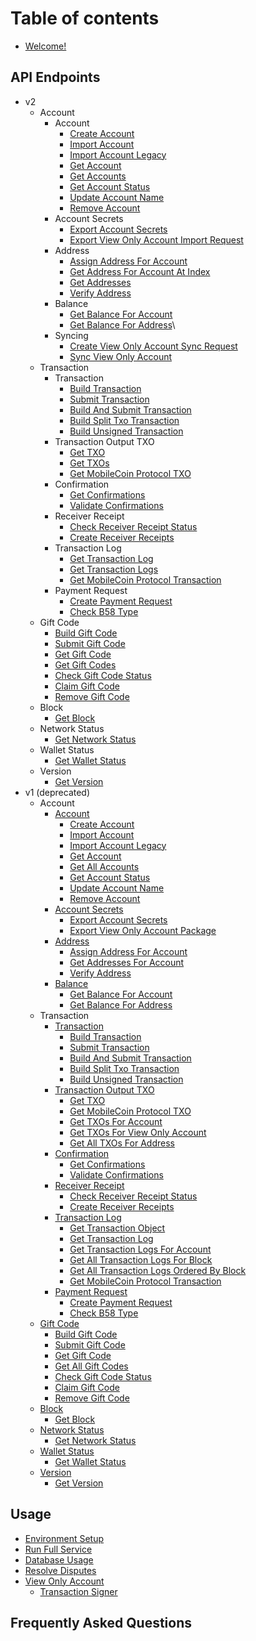 # Table of contents

* [Welcome!](README.md)

## API Endpoints
* v2
  * Account
    * Account
      * [Create Account](v2/api-endpoints/create_account.md)
      * [Import Account](v2/api-endpoints/import_account.md)
      * [Import Account Legacy](v2/api-endpoints/import\_account\_from\_legacy\_root\_entropy.md)
      * [Get Account](v2/api-endpoints/get\_account.md)
      * [Get Accounts](v2/api-endpoints/get_accounts.md)
      * [Get Account Status](v2/api-endpoints/get\_account\_status.md)
      * [Update Account Name](v2/api-endpoints/update\_account\_name.md)
      * [Remove Account](v2/api-endpoints/remove\_account.md)
    * Account Secrets
      * [Export Account Secrets](v2/api-endpoints/export\_account\_secrets.md)
      * [Export View Only Account Import Request](v2/api-endpoints/export\_view\_only\_account\_import_request.md)
    * Address
      * [Assign Address For Account](v2/api-endpoints/assign\_address\_for\_account.md)
      * [Get Address For Account At Index](v2/api-endpoints/get_address_for_account_at_index.md)
      * [Get Addresses](v2/api-endpoints/get_addresses.md)
      * [Verify Address](v2/api-endpoints/verify\_address.md)
    * Balance
      * [Get Balance For Account](v2/api-endpoints/get\_balance\_for\_account.md)
      * [Get Balance For Address](v2/api-endpoints/get\_balance\_for\_address.md)\
    * Syncing
      * [Create View Only Account Sync Request](v2/api-endpoints/create_view_only_account_sync_request.md)
      * [Sync View Only Account](v2/api-endpoints/sync_view_only_account.md)
  * Transaction
    * Transaction
      * [Build Transaction](v2/api-endpoints/build\_transaction.md)
      * [Submit Transaction](v2/api-endpoints/submit\_transaction.md)
      * [Build And Submit Transaction](v2/api-endpoints/build\_and\_submit\_transaction.md)
      * [Build Split Txo Transaction](v2/api-endpoints/build\_split\_txo\_transaction.md)
      * [Build Unsigned Transaction](v2/api-endpoints/build\_unsigned\_transaction.md)
    * Transaction Output TXO
      * [Get TXO](v2/api-endpoints/get\_txo.md)
      * [Get TXOs](v2/api-endpoints/get_txos.md)
      * [Get MobileCoin Protocol TXO](v2/api-endpoints/get\_mc\_protocol\_txo.md)
    * Confirmation
      * [Get Confirmations](v2/api-endpoints/get\_confirmations.md)
      * [Validate Confirmations](v2/api-endpoints/validate\_confirmation.md)
    * Receiver Receipt
      * [Check Receiver Receipt Status](v2/api-endpoints/check\_receiver\_receipt\_status.md)
      * [Create Receiver Receipts](v2/api-endpoints/create\_receiver\_receipts.md)
    * Transaction Log
      * [Get Transaction Log](v2/api-endpoints/get\_transaction\_log.md)
      * [Get Transaction Logs](v2/api-endpoints/get_transaction_logs.md)
      * [Get MobileCoin Protocol Transaction](v2/api-endpoints/get\_mc\_protocol\_transaction.md)
    * Payment Request
      * [Create Payment Request](v2/api-endpoints/create\_payment\_request.md)
      * [Check B58 Type](v2/api-endpoints/check\_b58\_type.md)
  * Gift Code
    * [Build Gift Code](v2/api-endpoints/build\_gift\_code.md)
    * [Submit Gift Code](v2/api-endpoints/submit\_gift\_code.md)
    * [Get Gift Code](v2/api-endpoints/get\_gift\_code.md)
    * [Get Gift Codes](v2/api-endpoints/get_gift_codes.md)
    * [Check Gift Code Status](v2/api-endpoints/check\_gift\_code\_status.md)
    * [Claim Gift Code](v2/api-endpoints/claim\_gift\_code.md)
    * [Remove Gift Code](v2/api-endpoints/remove\_gift\_code.md)
  * Block
    * [Get Block](v2/api-endpoints/get\_block.md)
  * Network Status
    * [Get Network Status](v2/api-endpoints/get\_network\_status.md)
  * Wallet Status
    * [Get Wallet Status](v2/api-endpoints/get\_wallet\_status.md)
  * Version
    * [Get Version](v2/api-endpoints/version.md)
* v1 (deprecated)
  * Account
    * [Account](v1/api-endpoints/README.md)
      * [Create Account](v1/api-endpoints/create\_account.md)
      * [Import Account](v1/api-endpoints/import\_account.md)
      * [Import Account Legacy](v1/api-endpoints/import\_account\_from\_legacy\_root\_entropy-deprecated.md)
      * [Get Account](v1/api-endpoints/get\_account.md)
      * [Get All Accounts](v1/api-endpoints/get\_all\_accounts.md)
      * [Get Account Status](v1/api-endpoints/get\_account\_status.md)
      * [Update Account Name](v1/api-endpoints/update\_account\_name.md)
      * [Remove Account](v1/api-endpoints/remove\_account.md)
    * [Account Secrets](v1/api-endpoints-secrets/README.md)
      * [Export Account Secrets](v1/api-endpoints-secrets/export\_account\_secrets.md)
      * [Export View Only Account Package](v1/api-endpoints-secrets/export\_view\_only\_account\_package.md)
    * [Address](v1/api-endpoints/README.md)
      * [Assign Address For Account](v1/api-endpoints/assign\_address\_for\_account.md)
      * [Get Addresses For Account](v1/api-endpoints/get\_addresses\_for\_account.md)
      * [Verify Address](v1/api-endpoints/verify\_address.md)
    * [Balance](v1/api-endpoints/README.md)
      * [Get Balance For Account](v1/api-endpoints/get\_balance\_for\_account.md)
      * [Get Balance For Address](v1/api-endpoints/get\_balance\_for\_address.md)
  * Transaction
    * [Transaction](v1/api-endpoints/README.md)
      * [Build Transaction](v1/api-endpoints/build\_transaction.md)
      * [Submit Transaction](v1/api-endpoints/submit\_transaction.md)
      * [Build And Submit Transaction](v1/api-endpoints/build\_and\_submit\_transaction.md)
      * [Build Split Txo Transaction](v1/api-endpoints/build\_split\_txo\_transaction.md)
      * [Build Unsigned Transaction](v1/api-endpoints/build\_unsigned\_transaction.md)
    * [Transaction Output TXO](transactions/txo/README.md)
      * [Get TXO](v1/api-endpoints/get\_txo.md)
      * [Get MobileCoin Protocol TXO](v1/api-endpoints/get\_mc\_protocol\_txo.md)
      * [Get TXOs For Account](v1/api-endpoints/get\_txos\_for\_account.md)
      * [Get TXOs For View Only Account](v1/api-endpoints/get\_txos\_for\_view\_only\_account.md)
      * [Get All TXOs For Address](v1/api-endpoints/get\_txo\_object.md)
    * [Confirmation](v1/api-endpoints/README.md)
      * [Get Confirmations](v1/api-endpoints/get\_confirmations.md)
      * [Validate Confirmations](v1/api-endpoints/validate\_confirmation.md)
    * [Receiver Receipt](v1/api-endpoints/README.md)
      * [Check Receiver Receipt Status](v1/api-endpoints/check\_receiver\_receipt\_status.md)
      * [Create Receiver Receipts](v1/api-endpoints/create\_receiver\_receipts.md)
    * [Transaction Log](v1/api-endpoints/README.md)
      * [Get Transaction Object](v1/api-endpoints/get\_transaction\_object.md)
      * [Get Transaction Log](v1/api-endpoints/get\_transaction\_log.md)
      * [Get Transaction Logs For Account](v1/api-endpoints/get\_transaction\_logs\_for\_account.md)
      * [Get All Transaction Logs For Block](v1/api-endpoints/get\_all\_transaction\_logs\_for\_block.md)
      * [Get All Transaction Logs Ordered By Block](v1/api-endpoints/get\_all\_transaction\_logs\_ordered\_by\_block.md)
      * [Get MobileCoin Protocol Transaction](v1/api-endpoints/get\_mc\_protocol\_transaction.md)
    * [Payment Request](v1/api-endpoints/README.md)
      * [Create Payment Request](v1/api-endpoints/create\_payment\_request.md)
      * [Check B58 Type](v1/api-endpoints/check\_b58\_type.md)
  * [Gift Code](v1/api-endpoints/README.md)
    * [Build Gift Code](v1/api-endpoints/build\_gift\_code.md)
    * [Submit Gift Code](v1/api-endpoints/submit\_gift\_code.md)
    * [Get Gift Code](v1/api-endpoints/get\_gift\_code.md)
    * [Get All Gift Codes](v1/api-endpoints/get\_all\_gift\_codes.md)
    * [Check Gift Code Status](v1/api-endpoints/check\_gift\_code\_status.md)
    * [Claim Gift Code](v1/api-endpoints/claim\_gift\_code.md)
    * [Remove Gift Code](v1/api-endpoints/remove\_gift\_code.md)
  * [Block](v1/api-endpoints/README.md)
    * [Get Block](v1/api-endpoints/get\_block.md)
  * [Network Status](v1/api-endpoints/README.md)
    * [Get Network Status](v1/api-endpoints/get\_network\_status.md)
  * [Wallet Status](v1/api-endpoints/README.md)
    * [Get Wallet Status](v1/api-endpoints/get\_wallet\_status.md)
  * [Version](v1/api-endpoints/README.md)
    * [Get Version](v1/api-endpoints/version.md)

## Usage

* [Environment Setup](tutorials/environment-setup.md)
* [Run Full Service](tutorials/receive-mob.md)
* [Database Usage](tutorials/database-usage.md)
* [Resolve Disputes](tutorials/resolve-disputes.md)
* [View Only Account](usage/view-only-account/README.md)
  * [Transaction Signer](usage/view-only-account/transaction-signer.md)

## Frequently Asked Questions
